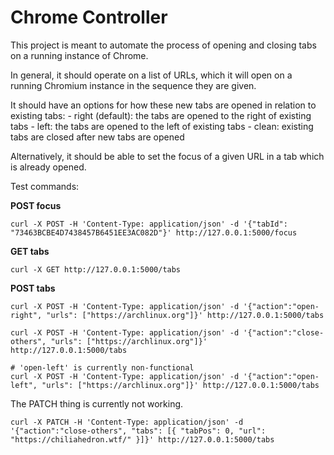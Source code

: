 # Chrome Controller
This project is meant to automate the process of opening and closing tabs on a running instance of Chrome.

In general, it should operate on a list of URLs, which it will open on a running Chromium instance in the sequence they are given.

It should have an options for how these new tabs are opened in relation to existing tabs:
    - right (default): the tabs are opened to the right of
    existing tabs
    - left: the tabs are opened to the left of existing tabs
    - clean: existing tabs are closed after new tabs are opened

Alternatively, it should be able to set the focus of a given URL in a tab which is already opened.

Test commands:

**POST focus**
```
curl -X POST -H 'Content-Type: application/json' -d '{"tabId": "73463BCBE4D7438457B6451EE3AC082D"}' http://127.0.0.1:5000/focus
```

**GET tabs**
```
curl -X GET http://127.0.0.1:5000/tabs
```

**POST tabs**
```
curl -X POST -H 'Content-Type: application/json' -d '{"action":"open-right", "urls": ["https://archlinux.org"]}' http://127.0.0.1:5000/tabs

curl -X POST -H 'Content-Type: application/json' -d '{"action":"close-others", "urls": ["https://archlinux.org"]}' http://127.0.0.1:5000/tabs

# 'open-left' is currently non-functional
curl -X POST -H 'Content-Type: application/json' -d '{"action":"open-left", "urls": ["https://archlinux.org"]}' http://127.0.0.1:5000/tabs
```

The PATCH thing is currently not working.
```
curl -X PATCH -H 'Content-Type: application/json' -d '{"action":"close-others", "tabs": [{ "tabPos": 0, "url": "https://chiliahedron.wtf/" }]}' http://127.0.0.1:5000/tabs
```